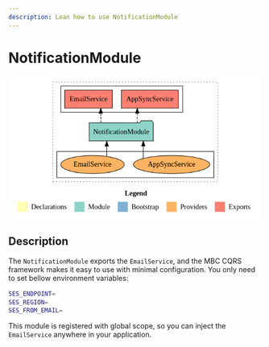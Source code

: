 ```yaml
---
description: Lean how to use NotificationModule
---
```


# NotificationModule

![NotificationModule alt](./images/NotificationModule.png)

## Description

The `NotificationModule` exports the `EmailService`, and the MBC CQRS framework makes it easy to use with minimal configuration. You only need to set bellow environment variables:

```bash
SES_ENDPOINT=
SES_REGION=
SES_FROM_EMAIL=
```

This module is registered with global scope, so you can inject the `EmailService` anywhere in your application.
